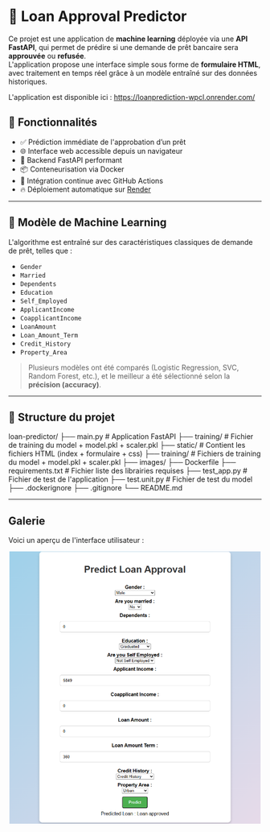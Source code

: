 
# 🏦 Loan Approval Predictor

Ce projet est une application de **machine learning** déployée via une **API FastAPI**, qui permet de prédire si une demande de prêt bancaire sera **approuvée** ou **refusée**.  
L'application propose une interface simple sous forme de **formulaire HTML**, avec traitement en temps réel grâce à un modèle entraîné sur des données historiques.

L'application est disponible ici : https://loanprediction-wpcl.onrender.com/

## 🚀 Fonctionnalités

- ✅ Prédiction immédiate de l'approbation d’un prêt
- 🌐 Interface web accessible depuis un navigateur
- 🔧 Backend FastAPI performant
- 📦 Conteneurisation via Docker
- 🔁 Intégration continue avec GitHub Actions
- 🔥 Déploiement automatique sur [Render](https://render.com)

---

## 🧠 Modèle de Machine Learning

L'algorithme est entraîné sur des caractéristiques classiques de demande de prêt, telles que :

- `Gender`
- `Married`
- `Dependents`
- `Education`
- `Self_Employed`
- `ApplicantIncome`
- `CoapplicantIncome`
- `LoanAmount`
- `Loan_Amount_Term`
- `Credit_History`
- `Property_Area`

> Plusieurs modèles ont été comparés (Logistic Regression, SVC, Random Forest, etc.), et le meilleur a été sélectionné selon la **précision (accuracy)**.

---

## 📁 Structure du projet

loan-predictor/
├── main.py               # Application FastAPI
├── training/                # Fichier de training du model + model.pkl + scaler.pkl
├── static/               # Contient les fichiers HTML (index + formulaire + css)
├── training/                # Fichiers de training du model + model.pkl + scaler.pkl
├── images/ 
├── Dockerfile
├── requirements.txt        # Fichier liste des librairies requises
├── test_app.py           # Fichier de test de l'application
├── test.unit.py            # Fichier de test du model
├── .dockerignore
├── .gitignore
└── README.md

---

## Galerie

Voici un aperçu de l'interface utilisateur :
<p align="center">
  <img src="images/img_loanapproved.png" alt="Image Interface" width="500">
</p>
